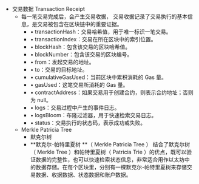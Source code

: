 - 交易数据 Transaction Receipt
	- 每一笔交易完成后，会产生交易收据， 交易收据记录了交易执行的基本信息，是交易被包含在区块链中的重要证据。
		- • transactionHash：交易哈希值，用于唯一标识一笔交易。
		- • transactionIndex：交易在所在区块中的索引位置。
		- • blockHash：包含该交易的区块哈希值。
		- • blockNumber：包含该交易的区块编号。
		- • from：发起交易的地址。
		- • to：交易的目标地址。
		- • cumulativeGasUsed：当前区块中累积消耗的 Gas 量。
		- • gasUsed：这笔交易所消耗的 Gas 量。
		- • contractAddress：如果交易用于创建合约，则表示合约地址；否则为 null。
		- • logs：交易过程中产生的事件日志。
		- • logsBloom：布隆过滤器，用于快速检索交易日志。
		- • status：交易执行的状态码，表示成功或失败。
	- Merkle Patricia Tree
		- 默克尔树
		- **默克尔-帕特里夏树 **（ Merkle Patricia Tree ） 结合了默克尔树（ Merkle Tree ）和帕特里夏树（ Patricia Trie ）的优点，既可以验证数据的完整性，也可以快速检索状态信息，非常适合用作以太坊中的数据存储。在每个区块里，分别有一棵默克尔-帕特里夏树来存储交易数据、收据数据、状态数据和账户数据。
